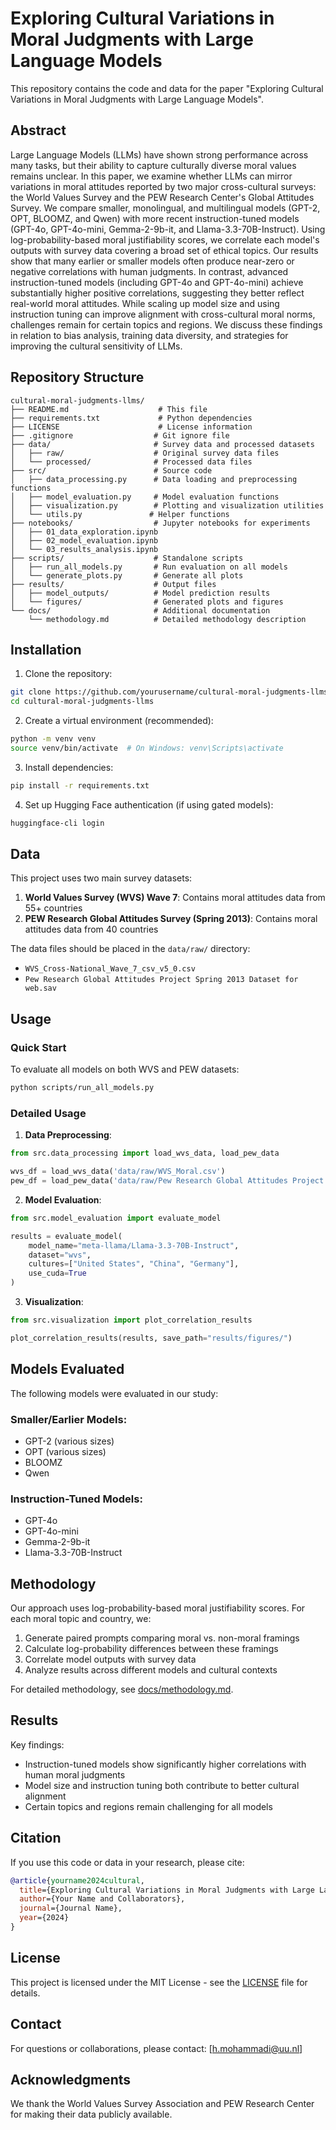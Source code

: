 # Exploring Cultural Variations in Moral Judgments with Large Language Models

This repository contains the code and data for the paper "Exploring Cultural Variations in Moral Judgments with Large Language Models".

## Abstract

Large Language Models (LLMs) have shown strong performance across many tasks, but their ability to capture culturally diverse moral values remains unclear. In this paper, we examine whether LLMs can mirror variations in moral attitudes reported by two major cross-cultural surveys: the World Values Survey and the PEW Research Center's Global Attitudes Survey. We compare smaller, monolingual, and multilingual models (GPT-2, OPT, BLOOMZ, and Qwen) with more recent instruction-tuned models (GPT-4o, GPT-4o-mini, Gemma-2-9b-it, and Llama-3.3-70B-Instruct). Using log-probability-based moral justifiability scores, we correlate each model's outputs with survey data covering a broad set of ethical topics. Our results show that many earlier or smaller models often produce near-zero or negative correlations with human judgments. In contrast, advanced instruction-tuned models (including GPT-4o and GPT-4o-mini) achieve substantially higher positive correlations, suggesting they better reflect real-world moral attitudes. While scaling up model size and using instruction tuning can improve alignment with cross-cultural moral norms, challenges remain for certain topics and regions. We discuss these findings in relation to bias analysis, training data diversity, and strategies for improving the cultural sensitivity of LLMs.

## Repository Structure

```
cultural-moral-judgments-llms/
├── README.md                    # This file
├── requirements.txt             # Python dependencies
├── LICENSE                      # License information
├── .gitignore                  # Git ignore file
├── data/                       # Survey data and processed datasets
│   ├── raw/                    # Original survey data files
│   └── processed/              # Processed data files
├── src/                        # Source code
│   ├── data_processing.py      # Data loading and preprocessing functions
│   ├── model_evaluation.py     # Model evaluation functions
│   ├── visualization.py        # Plotting and visualization utilities
│   └── utils.py               # Helper functions
├── notebooks/                  # Jupyter notebooks for experiments
│   ├── 01_data_exploration.ipynb
│   ├── 02_model_evaluation.ipynb
│   └── 03_results_analysis.ipynb
├── scripts/                    # Standalone scripts
│   ├── run_all_models.py       # Run evaluation on all models
│   └── generate_plots.py       # Generate all plots
├── results/                    # Output files
│   ├── model_outputs/          # Model prediction results
│   └── figures/                # Generated plots and figures
└── docs/                       # Additional documentation
    └── methodology.md          # Detailed methodology description
```

## Installation

1. Clone the repository:
```bash
git clone https://github.com/yourusername/cultural-moral-judgments-llms.git
cd cultural-moral-judgments-llms
```

2. Create a virtual environment (recommended):
```bash
python -m venv venv
source venv/bin/activate  # On Windows: venv\Scripts\activate
```

3. Install dependencies:
```bash
pip install -r requirements.txt
```

4. Set up Hugging Face authentication (if using gated models):
```bash
huggingface-cli login
```

## Data

This project uses two main survey datasets:

1. **World Values Survey (WVS) Wave 7**: Contains moral attitudes data from 55+ countries
2. **PEW Research Global Attitudes Survey (Spring 2013)**: Contains moral attitudes data from 40 countries

The data files should be placed in the `data/raw/` directory:
- `WVS_Cross-National_Wave_7_csv_v5_0.csv`
- `Pew Research Global Attitudes Project Spring 2013 Dataset for web.sav`

## Usage

### Quick Start

To evaluate all models on both WVS and PEW datasets:

```bash
python scripts/run_all_models.py
```

### Detailed Usage

1. **Data Preprocessing**:
```python
from src.data_processing import load_wvs_data, load_pew_data

wvs_df = load_wvs_data('data/raw/WVS_Moral.csv')
pew_df = load_pew_data('data/raw/Pew Research Global Attitudes Project Spring 2013 Dataset for web.sav')
```

2. **Model Evaluation**:
```python
from src.model_evaluation import evaluate_model

results = evaluate_model(
    model_name="meta-llama/Llama-3.3-70B-Instruct",
    dataset="wvs",
    cultures=["United States", "China", "Germany"],
    use_cuda=True
)
```

3. **Visualization**:
```python
from src.visualization import plot_correlation_results

plot_correlation_results(results, save_path="results/figures/")
```

## Models Evaluated

The following models were evaluated in our study:

### Smaller/Earlier Models:
- GPT-2 (various sizes)
- OPT (various sizes)
- BLOOMZ
- Qwen

### Instruction-Tuned Models:
- GPT-4o
- GPT-4o-mini
- Gemma-2-9b-it
- Llama-3.3-70B-Instruct

## Methodology

Our approach uses log-probability-based moral justifiability scores. For each moral topic and country, we:

1. Generate paired prompts comparing moral vs. non-moral framings
2. Calculate log-probability differences between these framings
3. Correlate model outputs with survey data
4. Analyze results across different models and cultural contexts

For detailed methodology, see [docs/methodology.md](docs/methodology.md).

## Results

Key findings:
- Instruction-tuned models show significantly higher correlations with human moral judgments
- Model size and instruction tuning both contribute to better cultural alignment
- Certain topics and regions remain challenging for all models

## Citation

If you use this code or data in your research, please cite:

```bibtex
@article{yourname2024cultural,
  title={Exploring Cultural Variations in Moral Judgments with Large Language Models},
  author={Your Name and Collaborators},
  journal={Journal Name},
  year={2024}
}
```

## License

This project is licensed under the MIT License - see the [LICENSE](LICENSE) file for details.

## Contact

For questions or collaborations, please contact: [h.mohammadi@uu.nl]

## Acknowledgments

We thank the World Values Survey Association and PEW Research Center for making their data publicly available. 
